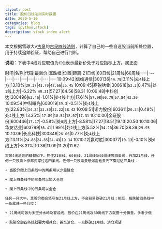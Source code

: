 ```yaml
---
layout: post
title: 股价四线法则实时数据
date: 2020-5-10
categories: blog
tags: [python,stock]
description: stock index alert
---
```



本文根据雪球大v[古泉](https://xueqiu.com/u/7148646888)的[古泉四线法则](https://xueqiu.com/7148646888/130498192)，计算了自己的一些自选股当前所处位置，用于持续追踪验证，帮助自己进行判断。

**说明**：下表中4线对应取值为`红色`表示最新价处于对应指标上方，属正面

时间|名称|代码|最新价|涨跌幅|位置|距离|21日线|60日线|21周线|60周线
---|---|---|---|---|---|---|---|---
10:09:42|信维通信|300136|`44.78`|3.11%|处`4`线上方|13.10%|`39.37`|`41.70`|`42.66`|`35.45`
10:09:45|寒锐钴业|300618|`53.3`|0.47%|处`1`线上方|-6.22%|`49.31`|57.27|64.56|58.31
10:09:48|中科创达|300496|`63.46`|-1.01%|处`4`线上方|17.61%|`57.98`|`60.79`|`57.84`|`43.20`
10:09:54|中科曙光|603019|`39.3`|-0.51%|处`4`线上方|22.83%|`34.24`|`33.80`|`32.22`|`28.42`
10:09:51|诺力股份|603611|`20.34`|0.49%|处`4`线上方|13.35%|`17.89`|`18.54`|`18.07`|`17.31`
10:10:00|金证股份|600446|`17.17`|-0.58%|处`0`线上方|-8.58%|17.27|18.51|19.13|20.50
10:10:06|华友钴业|603799|`36.41`|1.99%|处`2`线上方|5.52%|`34.20`|36.70|38.39|`29.95`
10:10:06|长亮科技|300348|`26.06`|0.77%|处`4`线上方|13.11%|`24.88`|`24.85`|`24.43`|`19.14`
10:10:12|赢时胜|300377|`10.13`|-0.10%|处`0`线上方|-8.31%|10.36|11.09|11.20|11.62

```
古泉4线法则的精髓如下。抓住21日线、60日线、21周线及60周线等四条线，外加21月线，任何一只股票上涨都要穿过这四条线，任何一只股票要想爆雷也要先下穿过这四条线：

+ 当股价爬上四条线中的两条可以少量建仓

+ 爬上四条线中的三条可以加大仓位

+ 爬上四条线中的四条可以全仓

任何一只大牛，其股价都会坚守在21月线上方，不会轻易跌破21月线；相反，每跌破四条线中一条就减一些仓位：

+ 21周线可做为多空分水岭及警戒线，股价在21周线及60周线下方就要十分慎重，多看少做

+ 跌破全部四条线就要大幅减仓，甚至清仓，一旦跌破21月线，清仓观望
```